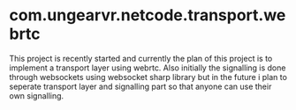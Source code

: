 # com.ungearvr.netcode.transport.webrtc
This project is recently started and currently the plan of this project is to implement a transport layer using webrtc. Also initially the signalling is done through websockets using websocket sharp library but in the future i plan to seperate transport layer and signalling part so that anyone can use their own signalling.
